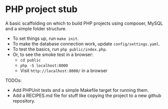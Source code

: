 # PHP project stub
A basic scaffolding on which to build PHP projects using composer, MySQL and a simple folder structure.

* To set things up, run `make init`.
* To make the database connection work, update `config/settings.yaml`.
* To test the basics, run `php public/index.php`.
* Or, to see the smoke test in a browser: 
    * `cd public`
    * `php -S localhost:8000`
    * Visit `http://localhost:8000/` in a browser

TODOs: 

* Add PHPUnit tests and a simple Makefile target for running them. 
* Add a RECIPES.md file for stuff like copying the project to a new github repository.
